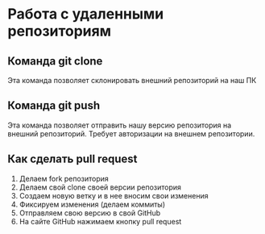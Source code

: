 # Работа с удаленными репозиториям
## Команда git clone
Эта команда позволяет склонировать внешний репозиторий на наш ПК
## Команда git push
Эта команда позволяет отправить нашу версию репозитория на внешний репозиторий. Требует авторизации на внешнем репозитории.
## Как сделать pull request
1. Делаем fork репозитория
2. Делаем свой clone своей версии репозитория
3. Создаем новую ветку и в нее вносим свои изменения
4. Фиксируем изменения (делаем коммиты)
5. Отправляем свою версию в свой GitHub
6. На сайте GitHub нажимаем кнопку pull request

